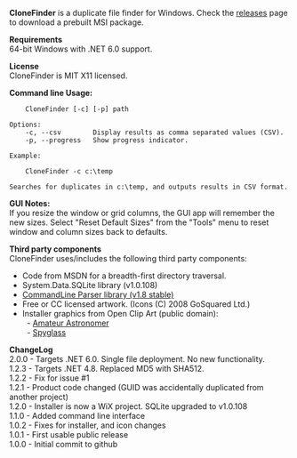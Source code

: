 **CloneFinder** is a duplicate file finder for Windows. Check the [releases](https://github.com/stchan/CloneFinder/releases) page to download a prebuilt MSI package.

**Requirements**<br/>
64-bit Windows with .NET 6.0 support.

**License**<br/>
CloneFinder is MIT X11 licensed.

**Command line Usage:**

		CloneFinder [-c] [-p] path

	Options:
		-c, --csv        Display results as comma separated values (CSV).
		-p, --progress   Show progress indicator.

	Example:

		CloneFinder -c c:\temp

	Searches for duplicates in c:\temp, and outputs results in CSV format.

**GUI Notes:**<br/>
If you resize the window or grid columns, the GUI app will remember the new sizes.
Select "Reset Default Sizes" from the "Tools" menu to reset window and column sizes back to defaults.

**Third party components**<br/>
CloneFinder uses/includes the following third party components:
- Code from MSDN for a breadth-first directory traversal.
- System.Data.SQLite library (v1.0.108)
- [CommandLine Parser library (v1.8 stable)][1] 
- Free or CC licensed artwork. (Icons (C) 2008 GoSquared Ltd.)
- Installer graphics from Open Clip Art (public domain):<br/>
&nbsp; - [Amateur Astronomer][2]<br/>
&nbsp; - [Spyglass][3]<br/>

[1]: <http://commandline.codeplex.com/> 
[2]: <http://openclipart.org/detail/139579/amateur-astronomer-by-sunking2/>
[3]: <http://openclipart.org/detail/28059/spyglass1-by-crimperman/>


**ChangeLog**<br/>
2.0.0 - Targets .NET 6.0. Single file deployment. No new functionality.<br/>
1.2.3 - Targets .NET 4.8. Replaced MD5 with SHA512.<br/>
1.2.2 - Fix for issue #1<br/>
1.2.1 - Product code changed (GUID was accidentally duplicated from another project)<br/>
1.2.0 - Installer is now a WiX project. SQLite upgraded to v1.0.108<br/>
1.1.0 - Added command line interface<br/>
1.0.2 - Fixes for installer, and icon changes<br/>
1.0.1 - First usable public release<br/>
1.0.0 - Initial commit to github<br/>
